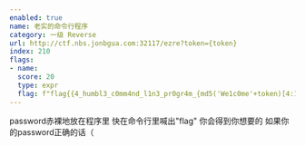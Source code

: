 ```yaml
---
enabled: true
name: 老实的命令行程序
category: 一级 Reverse
url: http://ctf.nbs.jonbgua.com:32117/ezre?token={token}
index: 210
flags:
- name:
  score: 20
  type: expr
  flag: f"flag{{4_humbl3_c0mm4nd_l1n3_pr0gr4m_{md5('We1c0me'+token)[4:12]}}}"
---
```

password赤裸地放在程序里
快在命令行里喊出"flag"
你会得到你想要的
如果你的password正确的话（